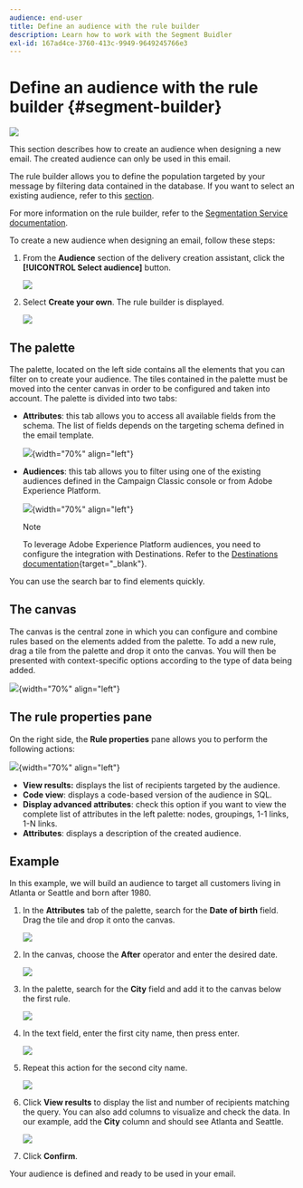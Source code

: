 ```yaml
---
audience: end-user
title: Define an audience with the rule builder
description: Learn how to work with the Segment Buidler
exl-id: 167ad4ce-3760-413c-9949-9649245766e3
---
```

# Define an audience with the rule builder {#segment-builder}

![](../assets/do-not-localize/badge.png)

This section describes how to create an audience when designing a new email. The created audience can only be used in this email. 

The rule builder allows you to define the population targeted by your message by filtering data contained in the database. If you want to select an existing audience, refer to this [section](add-audience.md). 

For more information on the rule builder, refer to the [Segmentation Service documentation](https://experienceleague.adobe.com/docs/experience-platform/segmentation/ui/segment-builder.html).

To create a new audience when designing an email, follow these steps: 

1. From the **Audience** section of the delivery creation assistant, click the **[!UICONTROL Select audience]** button.

    ![](assets/segment-builder0.png)

1. Select **Create your own**. The rule builder is displayed.

    ![](assets/segment-builder.png)

## The palette

The palette, located on the left side contains all the elements that you can filter on to create your audience. The tiles contained in the palette must be moved into the center canvas in order to be configured and taken into account. The palette is divided into two tabs:

* **Attributes**: this tab allows you to access all available fields from the schema. The list of fields depends on the targeting schema defined in the email template.

    ![](assets/segment-builder2.png){width="70%" align="left"}

* **Audiences**: this tab allows you to filter using one of the existing audiences defined in the Campaign Classic console or from Adobe Experience Platform.

    ![](assets/segment-builder3.png){width="70%" align="left"}

    >[!NOTE]
    >
    >To leverage Adobe Experience Platform audiences, you need to configure the integration with Destinations. Refer to the [Destinations documentation](https://experienceleague.adobe.com/docs/experience-platform/destinations/home.html){target="_blank"}.

You can use the search bar to find elements quickly.

## The canvas

The canvas is the central zone in which you can configure and combine rules based on the elements added from the palette. To add a new rule, drag a tile from the palette and drop it onto the canvas. You will then be presented with context-specific options according to the type of data being added. 

![](assets/segment-builder4.png){width="70%" align="left"}

## The rule properties pane

On the right side, the **Rule properties** pane allows you to perform the following actions:

![](assets/segment-builder5.png){width="70%" align="left"}

* **View results:** displays the list of recipients targeted by the audience.
* **Code view**: displays a code-based version of the audience in SQL.
* **Display advanced attributes**: check this option if you want to view the complete list of attributes in the left palette: nodes, groupings, 1-1 links, 1-N links.
* **Attributes**: displays a description of the created audience.

## Example

In this example, we will build an audience to target all customers living in Atlanta or Seattle and born after 1980. 

1. In the **Attributes** tab of the palette, search for the **Date of birth** field. Drag the tile and drop it onto the canvas. 

    ![](assets/segment-builder6.png)

1. In the canvas, choose the **After** operator and enter the desired date.

    ![](assets/segment-builder7.png)

1. In the palette, search for the **City** field and add it to the canvas below the first rule. 

    ![](assets/segment-builder8.png)

1. In the text field, enter the first city name, then press enter. 

    ![](assets/segment-builder9.png)

1. Repeat this action for the second city name.

    ![](assets/segment-builder10.png)

1. Click **View results** to display the list and number of recipients matching the query. You can also add columns to visualize and check the data. In our example, add the **City** column and should see Atlanta and Seattle.

    ![](assets/segment-builder11.png)

1. Click **Confirm**.

Your audience is defined and ready to be used in your email.